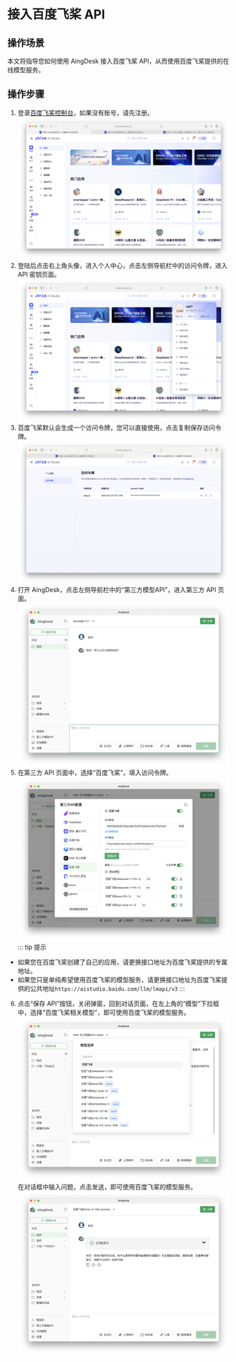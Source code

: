 # 接入百度飞桨 API
## 操作场景
本文将指导您如何使用 AingDesk 接入百度飞桨 API，从而使用百度飞桨提供的在线模型服务。
## 操作步骤
1. 登录[百度飞桨控制台](https://aistudio.baidu.com/overview)，如果没有账号，请先注册。
![paddle_login](img/paddle_login.png)
2. 登陆后点击右上角头像，进入个人中心，点击左侧导航栏中的访问令牌，进入 API 密钥页面。
![paddle_api_key](img/paddle_api_key.png)
3. 百度飞桨默认会生成一个访问令牌，您可以直接使用，点击复制保存访问令牌。
![paddle_token](img/paddle_token.png)
4. 打开 AingDesk，点击左侧导航栏中的“第三方模型API”，进入第三方 API 页面。
![third_api](img/third_api.png)
5. 在第三方 API 页面中，选择“百度飞桨”，填入访问令牌。
![paddle_api](img/paddle_api.png)
::: tip 提示
- 如果您在百度飞桨创建了自己的应用，请更换接口地址为百度飞桨提供的专属地址。
- 如果您只是单纯希望使用百度飞桨的模型服务，请更换接口地址为百度飞桨提供的公共地址`https://aistudio.baidu.com/llm/lmapi/v3`
:::
6. 点击“保存 API”按钮，关闭弹窗，回到对话页面，在左上角的“模型”下拉框中，选择“百度飞桨相关模型”，即可使用百度飞桨的模型服务。
![paddle_model](img/paddle_model.png)
在对话框中输入问题，点击发送，即可使用百度飞桨的模型服务。
![paddle_chat](img/paddle_chat.png)